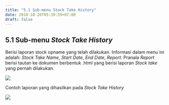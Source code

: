 ```yaml
---
title: "5.1 Sub-menu Stock Take History"
date: 2018-10-26T05:39:59+07:00
draft: false
---
```


## 5.1 Sub-menu _Stock Take History_

Berisi laporan stock opname yang telah dilakukan. Informasi dalam menu ini adalah: _Stock Take Name_, _Start Date_, _End Date_, _Report_. Pranala _Report_ berisi tautan ke dokumen berbentuk .html yang berisi laporan _Stock take_ yang pernah dilakukan.

![](/assets/stoke_take_1.png)

Contoh laporan yang dihasilkan pada _Stock Take History_

![](/assets/stoke_take_15.png)